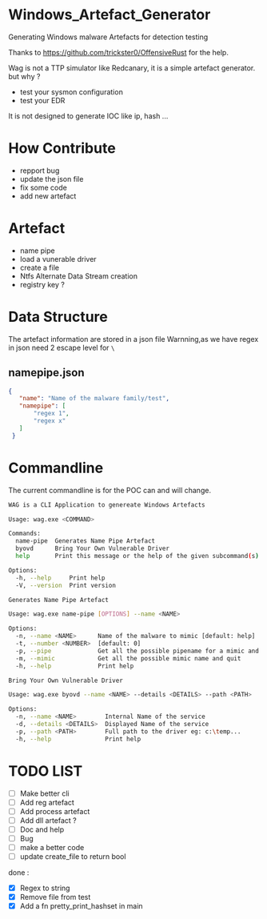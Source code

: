 # Windows_Artefact_Generator
Generating Windows malware Artefacts for detection testing

Thanks to https://github.com/trickster0/OffensiveRust for the help.

Wag is not a TTP simulator like Redcanary, it is a simple artefact generator.
but why ?

- test your sysmon configuration
- test your EDR

It is not designed to generate IOC like ip, hash ...

# How Contribute

- repport bug
- update the json file
- fix some code
- add new artefact

# Artefact

- name pipe
- load a vunerable driver
- create a file 
- Ntfs Alternate Data Stream creation
- registry key ?
 
# Data Structure
The artefact information are stored in a json file
Warnning,as we have regex in json need 2 escape level for `\`

## namepipe.json

 ```json
 {
    "name": "Name of the malware family/test",
    "namepipe": [
        "regex 1",
        "regex x"
    ]
  }
  ```


 # Commandline

 The current commandline is for the POC can and will change.

```bash
WAG is a CLI Application to genereate Windows Artefacts

Usage: wag.exe <COMMAND>

Commands:
  name-pipe  Generates Name Pipe Artefact
  byovd      Bring Your Own Vulnerable Driver
  help       Print this message or the help of the given subcommand(s)

Options:
  -h, --help     Print help
  -V, --version  Print version
```

```bash
Generates Name Pipe Artefact

Usage: wag.exe name-pipe [OPTIONS] --name <NAME>

Options:
  -n, --name <NAME>      Name of the malware to mimic [default: help]
  -t, --number <NUMBER>  [default: 0]
  -p, --pipe             Get all the possible pipename for a mimic and quit
  -m, --mimic            Get all the possible mimic name and quit
  -h, --help             Print help
```

```bash
Bring Your Own Vulnerable Driver

Usage: wag.exe byovd --name <NAME> --details <DETAILS> --path <PATH>

Options:
  -n, --name <NAME>        Internal Name of the service
  -d, --details <DETAILS>  Displayed Name of the service
  -p, --path <PATH>        Full path to the driver eg: c:\temp...
  -h, --help               Print help
```



# TODO LIST

- [ ] Make better cli 
- [ ] Add reg artefact
- [ ] Add process artefact
- [ ] Add dll artefact ? 
- [ ] Doc and help
- [ ] Bug
- [ ] make a better code
- [ ] update create_file to return bool

done :
- [X] Regex to string
- [X] Remove file from test
- [X] Add a fn pretty_print_hashset in main